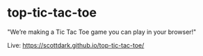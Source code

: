 # top-tic-tac-toe
"We’re making a Tic Tac Toe game you can play in your browser!"

Live: https://scottdark.github.io/top-tic-tac-toe/

